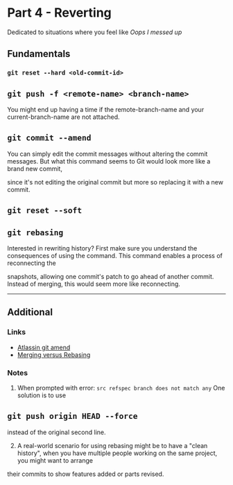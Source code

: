 # Part 4 - Reverting
Dedicated to situations where you feel like _Oops I messed up_


## Fundamentals


### `git reset --hard <old-commit-id>`

## `git push -f <remote-name> <branch-name>`

You might end up having a time if the remote-branch-name and your current-branch-name are not attached. 


## `git commit --amend`

You can simply edit the commit messages without altering the commit messages. But what this command seems to Git would look more like a brand new commit, 


since it's not editing the original commit but more so replacing it with a new commit.


## `git reset --soft`

## `git rebasing`

Interested in rewriting history? First make sure you understand the consequences of using the command. This command enables a process of reconnecting the


snapshots, allowing one commit's patch to go ahead of another commit. Instead of merging, this would seem more like reconnecting. 

---

## Additional


### Links
- [Atlassin git amend](https://www.atlassian.com/git/tutorials/rewriting-history#git-commit--amend)
- [Merging versus Rebasing](https://www.atlassian.com/git/tutorials/merging-vs-rebasing)


### Notes
1. When prompted with error: ``` src refspec branch does not match any ``` 
One solution is to use 
## `git push origin HEAD --force `
instead of the original second line.


2. A real-world scenario for using rebasing might be to have a "clean history", when you have multiple people working on the same project, you might want to arrange 


their commits to show features added or parts revised.
